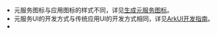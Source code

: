 - 元服务图标与应用图标的样式不同，详见[生成元服务图标](https://developer.huawei.com/consumer/cn/doc/atomic-guides-V5/atomic-service-icon-generation-V5)。
- 元服务UI的开发方式与传统应用UI的开发方式相同，详见[ArkUI开发指南](https://developer.huawei.com/consumer/cn/doc/harmonyos-guides-V5/arkui-overview-V5)。
- 